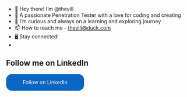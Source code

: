- 👋 Hey there! I’m @thevill
- 👀 A passionate Penetration Tester with a love for coding and creating
- 🌱 I’m curious and always on a learning and exploring journey
- 📫 How to reach me - thevill@duck.com
- 🖥️ Stay connected!
- 
<h2>Follow me on LinkedIn</h2>

<style>
  .libutton {
    display: flex;
    flex-direction: column;
    justify-content: center;
    padding: 7px;
    text-align: center;
    outline: none;
    text-decoration: none !important;
    color: #ffffff !important;
    width: 200px;
    height: 32px;
    border-radius: 16px;
    background-color: #0A66C2;
    font-family: "SF Pro Text", Helvetica, sans-serif;
  }
</style>

<a class="libutton" href="https://www.linkedin.com/comm/mynetwork/discovery-see-all?usecase=PEOPLE_FOLLOWS&followMember=pranaywajjala" target="_blank">Follow on LinkedIn</a>

